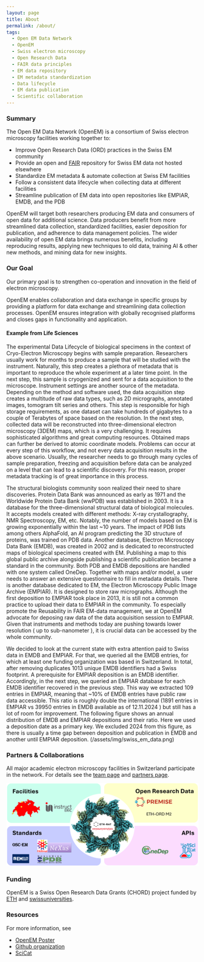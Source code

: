 ```yaml
---
layout: page
title: About
permalink: /about/
tags: 
  - Open EM Data Network
  - OpenEM
  - Swiss electron microscopy
  - Open Research Data
  - FAIR data principles
  - EM data repository
  - EM metadata standardization
  - Data lifecycle
  - EM data publication
  - Scientific collaboration
---
```


### Summary

The Open EM Data Network (OpenEM) is a consortium of Swiss electron microscopy facilities working together to:

- Improve Open Research Data (ORD) practices in the Swiss EM community
- Provide an open and [FAIR](https://force11.org/info/the-fair-data-principles/) repository for Swiss EM data not hosted elsewhere
- Standardize EM metadata & automate collection at Swiss EM facilities
- Follow a consistent data lifecycle when collecting data at different facilities
- Streamline publication of EM data into open repositories like EMPIAR, EMDB, and the PDB

OpenEM will target both researchers producing EM data and consumers of open data for additional science. Data producers benefit from more streamlined data collection, standardized facilities, easier deposition for publication, and adherence to data management policies. The wider availability of open EM data brings numerous benefits, including reproducing results, applying new techniques to old data, training AI & other new methods, and mining data for new insights.

### Our Goal

Our primary goal is to strengthen co-operation and innovation in the field of electron microscopy. 

OpenEM enables collaboration and data exchange in specific groups by providing a platform for data exchange and streamlining data collection processes. OpenEM ensures integration with globally recognised platforms and closes gaps in functionality and application.

#### Example from Life Sciences

The experimental Data Lifecycle of biological specimens in the context of Cryo-Electron Microscopy begins with sample preparation. Researchers usually work for months to produce a sample that will be studied with the instrument. Naturally, this step creates a plethora of metadata that is important to reproduce the whole experiment at a later time point. In the next step, this sample is cryogenized and sent for a data acquisition to the microscope. Instrument settings are another source of the metadata. Depending on the method and software used, the data acquisition step creates a multitude of raw data types, such as 2D micrographs, annotated images, tomogram tilt series and others. This step is responsible for high storage requirements, as one dataset can take hundreds of gigabytes to a couple of Terabytes of space based on the resolution. In the next step, collected data will be reconstructed into three-dimensional electron microscopy (3DEM) maps, which is a very challenging. It requires sophisticated algorithms and great computing resources. Obtained maps can further be derived to atomic coordinate models. 
Problems can occur at every step of this workflow, and not every data acquisition results in the above scenario. Usually, the researcher needs to go through many cycles of sample preparation, freezing and acquisition before data can be analyzed on a level that can lead to a scientific discovery. For this reason, proper metadata tracking is of great importance in this process. 

The structural biologists community soon realized their need to share discoveries. Protein Data Bank was announced as early as 1971 and the Worldwide Protein Data Bank (wwPDB) was established in 2003. It is a database for the three-dimensional structural data of biological molecules. It accepts models created with different methods: X-ray crystallography, NMR Spectroscopy, EM, etc. Notably, the number of models based on EM is growing exponentially within the last ~10 years. The impact of PDB lists among others AlphaFold, an AI program predicting the 3D structure of proteins, was trained on PDB data.
Another database, Electron Microscopy Data Bank (EMDB), was created in 2002 and is dedicated to reconstructed maps of biological specimens created with EM. Publishing a map to this global public archive alongside publishing a scientific publication became a standard in the community. Both PDB and EMDB depositions are handled with one system called OneDep. Together with maps and/or model, a user needs to answer an extensive questionnaire to fill in metadata details. 
There is another database dedicated to EM, the Electron Microscopy Public Image Archive (EMPIAR). It is designed to store raw micrographs. Although the first deposition to EMPIAR took place in 2013, it is still not a common practice to upload their data to EMPIAR in the community. To especially promote the Reusability in FAIR EM-data management, we at OpenEM advocate for deposing raw data of the data acquisition session to EMPIAR. Given that instruments and methods today are pushing towards lower resolution ( up to sub-nanometer ), it is crucial data can be accessed by the whole community.

We decided to look at the current state with extra attention paid to Swiss data in EMDB and EMPIAR. For that, we queried all the EMDB entries, for which at least one funding organization was based in Switzerland. In total, after removing duplicates 1013 unique EMDB identifiers had a Swiss footprint. A prerequisite for EMPIAR deposition is an EMDB identifier. Accordingly, in the next step, we queried an EMPIAR database for each EMDB identifier recovered in the previous step. This way we extracted 109 entries in EMPIAR, meaning that ~10% of EMDB entries have public raw data accessible. This ratio is roughly double the international (1891 entries in EMPIAR vs 39950 entries in EMDB available as of 12.11.2024 ) but still has a lot of room for improvement. The following figure shows an annual distribution of EMDB and EMPIAR depositions and their ratio. Here we used a deposition date as a primary key. We excluded 2024 from this figure, as there is usually a time gap between deposition and publication in EMDB  and another until EMPIAR deposition.
(/assets/img/swiss_em_data.png)

### Partners & Collaborations

All major academic electron microscopy facilities in Switzerland participate in
the network. For details see the [team page](/team/) and [partners page](/partners/).

![Project Collaborations](/assets/img/collaborations.png)

### Funding

OpenEM is a Swiss Open Research Data Grants (CHORD) project funded by
[ETH](https://ethrat.ch/en/eth-domain/open-research-data/) and
[swissuniversities](https://www.swissuniversities.ch/en/topics/digitalisation/open-research-data/swiss-open-research-data-grants/).

### Resources

For more information, see

- [OpenEM Poster](https://zenodo.org/record/7845286)
- [Github organization](https://github.com/SwissOpenEM/)
- [SciCat](https://scicatproject.github.io/)
